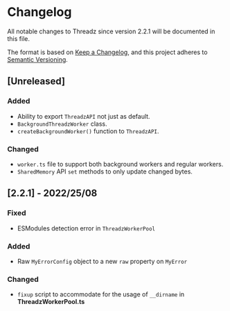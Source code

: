# Changelog

All notable changes to Threadz since version 2.2.1 will be documented in this file.

The format is based on [Keep a Changelog](https://keepachangelog.com/en/1.0.0/), and this project adheres to [Semantic Versioning](https://semver.org/spec/v2.0.0.html).

## [Unreleased]

### Added

- Ability to export `ThreadzAPI` not just as default.
- `BackgroundThreadzWorker` class.
- `createBackgroundWorker()` function to `ThreadzAPI`.

### Changed

- `worker.ts` file to support both background workers and regular workers.
- `SharedMemory` API `set` methods to only update changed bytes.

## [2.2.1] - 2022/25/08

### Fixed

- ESModules detection error in `ThreadzWorkerPool`

### Added

- Raw `MyErrorConfig` object to a new `raw` property on `MyError`

### Changed

- `fixup` script to accommodate for the usage of `__dirname` in **ThreadzWorkerPool.ts**
